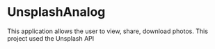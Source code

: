 # UnsplashAnalog

This application allows the user to view, share, download photos. This project used the Unsplash API
